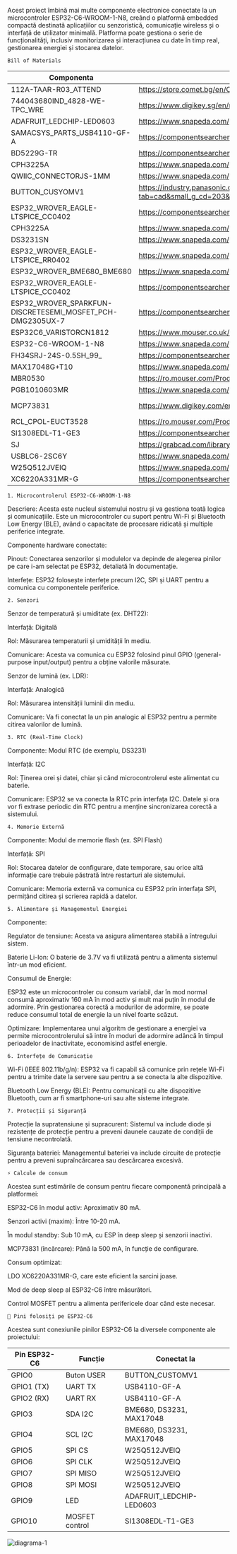 Acest proiect îmbină mai multe componente electronice conectate la un microcontroler ESP32-C6-WROOM-1-N8, creând o platformă embedded compactă destinată aplicațiilor cu senzoristică, comunicație wireless și o interfață de utilizator minimală. Platforma poate gestiona o serie de funcționalități, inclusiv monitorizarea și interacțiunea cu date în timp real, gestionarea energiei și stocarea datelor.

    Bill of Materials
|Componenta	|Link|	Datasheet|
|-----------|-----------------|---------------|
|112A-TAAR-R03_ATTEND |	https://store.comet.bg/en/Catalogue/Product/43497/ |	https://store.comet.bg/en/Catalogue/Product/43497/ |
|744043680IND_4828-WE-TPC_WRE |	https://www.digikey.sg/en/models/1638515 |	https://www.we-online.com/components/products/datasheet/744043680.pdf |
|ADAFRUIT_LEDCHIP-LED0603 |	https://www.snapeda.com/parts/KP-1608SURCK/Kingbright/view-part/?ref=search&t=LED%200603 |	https://www.snapeda.com/parts/KP-1608SURCK/Kingbright/datasheet/ |  
|SAMACSYS_PARTS_USB4110-GF-A|	https://componentsearchengine.com/part-view/USB4110-GF-A/GCT%20(GLOBAL%20CONNECTOR%20TECHNOLOGY) |	https://gct.co/files/drawings/usb4110.pdf |
|BD5229G-TR|	https://componentsearchengine.com/part-view/BD5229G-TR/ROHM%20Semiconductor |	https://datasheet.datasheetarchive.com/originals/distributors/Datasheets_SAMA/f2b9741ef86007909f138d561a359946.pdf |
|CPH3225A|	https://www.snapeda.com/parts/CPH3225A/Seiko+Instruments/view-part/?ref=eda |	https://www.snapeda.com/parts/CPH3225A/Seiko%20Instruments/datasheet/ |
|QWIIC_CONNECTORJS-1MM|	https://www.snapeda.com/parts/PRT-14417/SparkFun/view-part/ |	https://www.snapeda.com/parts/PRT-14417/SparkFun%20Electronics/datasheet/ |
|BUTTON_CUSYOMV1|	https://industry.panasonic.com/global/en/downloads?tab=cad&small_g_cd=203&part_no=EVQPUJ02K&q=RVZRUFVKMDJLJTdDMTMlN0MyMDMlN0MzNDU5JTdDMSU3QyU3QyU3Q2ZhbHNl	| https://industry.panasonic.com/global/en/downloads?tab=catalog&small_g_cd=203&part_no=EVQPUJ02K&q=RVZRUFVKMDJLJTdDMTMlN0MyMDMlN0MzNDU5JTdDMSU3QyU3QzIlN0NmYWxzZQ%3D%3D |
|ESP32_WROVER_EAGLE-LTSPICE_CC0402|	https://componentsearchengine.com/part-view/CC0402MRX5R5BB106/YAGEO |	https://componentsearchengine.com/Datasheets/2/CC0402MRX5R5BB106.pdf |
|CPH3225A|	https://www.snapeda.com/parts/CPH3225A/Seiko+Instruments/view-part/?ref=eda |	https://www.snapeda.com/parts/CPH3225A/Seiko%20Instruments/datasheet/ |
|DS3231SN|	https://www.snapeda.com/parts/DS3231SN%23/Analog+Devices/view-part/?ref=eda |	https://www.snapeda.com/parts/DS3231SN%23/Analog%20Devices/datasheet/ |
|ESP32_WROVER_EAGLE-LTSPICE_RR0402|	https://www.snapeda.com/parts/RC0402FR-07226RL/Yageo/view-part/	| https://www.snapeda.com/parts/RC0402FR-07226RL/Yageo/datasheet/ |
|ESP32_WROVER_BME680_BME680|	https://www.snapeda.com/parts/BME680/Bosch/view-part/?welcome=home |	https://www.snapeda.com/parts/BME680/Bosch%20Sensortec/datasheet/ |
|ESP32_WROVER_EAGLE-LTSPICE_CC0402|	https://componentsearchengine.com/Datasheets/2/CC0402MRX5R5BB106.pdf |	https://componentsearchengine.com/part-view/CC0402MRX5R5BB106/YAGEO |
|ESP32_WROVER_SPARKFUN-DISCRETESEMI_MOSFET_PCH-DMG2305UX-7|	https://componentsearchengine.com/part-view/DMG2305UX-7/Diodes%20Incorporated |	https://www.diodes.com//assets/Datasheets/DMG2305UX.pdf |
|ESP32C6_VARISTORCN1812|	https://www.mouser.co.uk/ProductDetail/EPCOS-TDK/B72520T0350K062?qs=dEfas%2FXlABIszF52uu7vrg%3D%3D	| https://www.tdk-electronics.tdk.com/inf/75/db/CTVS_14/Surge_protection_series.pdf |
|ESP32-C6-WROOM-1-N8| 	https://www.snapeda.com/parts/ESP32-C6-WROOM-1-N8/Espressif+Systems/view-part/?ref=eda |	https://www.snapeda.com/parts/ESP32-C6-WROOM-1-N8/Espressif%20Systems/datasheet/ |
|FH34SRJ-24S-0.5SH_99_ |	https://componentsearchengine.com/part-view/XC6220A331MR-G/Torex	| https://product.torexsemi.com/system/files/series/xc6220.pdf |
|MAX17048G+T10|	https://www.snapeda.com/parts/MAX17048G+T10/Analog+Devices/view-part/?ref=eda |	https://www.snapeda.com/parts/MAX17048G+T10/Analog%20Devices/datasheet/ |
|MBR0530|	https://ro.mouser.com/ProductDetail/KYOCERA-AVX/SD0805S020S1R0?qs=jCA%252BPfw4LHbpkAoSnwrdjw%3D%3D |	https://ro.mouser.com/datasheet/2/40/schottky-3165252.pdf |
|PGB1010603MR|	https://www.snapeda.com/parts/PGB1010603MR/Littelfuse/view-part/?ref=eda |	https://www.snapeda.com/parts/PGB1010603MR/Littelfuse%20Inc./datasheet/ |
|MCP73831 |	https://www.digikey.com/en/models/1874108 |	https://ww1.microchip.com/downloads/aemDocuments/documents/APID/ProductDocuments/DataSheets/MCP73831-Family-Data-Sheet-DS20001984H.pdf |
|RCL_CPOL-EUCT3528|	https://ro.mouser.com/ProductDetail/Vishay-Sprague/TR3B106K025C1300?qs=jCGqFXxTmLdffnuDkXzk1g%3D%3D |	https://www.vishay.com/docs/40080/tr3.pdf |
|SI1308EDL-T1-GE3|	https://componentsearchengine.com/part-view/SI1308EDL-T1-GE3/Vishay	| https://componentsearchengine.com/Datasheets/1/SI1308EDL-T1-GE3.pdf |
| SJ |	https://grabcad.com/library/solder-jumpers-1 | 
|USBLC6-2SC6Y |	https://www.snapeda.com/parts/USBLC6-2SC6Y/STMicroelectronics/view-part/?ref=eda	| https://www.snapeda.com/parts/USBLC6-2SC6Y/STMicroelectronics/datasheet/ |
|W25Q512JVEIQ|	https://www.snapeda.com/parts/W25Q512JVEIQ/Winbond+Electronics/view-part/?ref=eda |	https://www.snapeda.com/parts/W25Q512JVEIQ/Winbond%20Electronics/datasheet/ |
|XC6220A331MR-G|	https://componentsearchengine.com/part-view/XC6220A331MR-G/Torex |	https://product.torexsemi.com/system/files/series/xc6220.pdf|

    1. Microcontrolerul ESP32-C6-WROOM-1-N8
Descriere: Acesta este nucleul sistemului nostru și va gestiona toată logica și comunicațiile. Este un microcontroler cu suport pentru Wi-Fi și Bluetooth Low Energy (BLE), având o capacitate de procesare ridicată și multiple periferice integrate.

Componente hardware conectate:

Pinout: Conectarea senzorilor și modulelor va depinde de alegerea pinilor pe care i-am selectat pe ESP32, detaliată în documentație.

Interfețe: ESP32 folosește interfețe precum I2C, SPI și UART pentru a comunica cu componentele periferice.

    2. Senzori
Senzor de temperatură și umiditate (ex. DHT22):

Interfață: Digitală

Rol: Măsurarea temperaturii și umidității în mediu.

Comunicare: Acesta va comunica cu ESP32 folosind pinul GPIO (general-purpose input/output) pentru a obține valorile măsurate.

Senzor de lumină (ex. LDR):

Interfață: Analogică

Rol: Măsurarea intensității luminii din mediu.

Comunicare: Va fi conectat la un pin analogic al ESP32 pentru a permite citirea valorilor de lumină.

    3. RTC (Real-Time Clock)
Componente: Modul RTC (de exemplu, DS3231)

Interfață: I2C

Rol: Ținerea orei și datei, chiar și când microcontrolerul este alimentat cu baterie.

Comunicare: ESP32 se va conecta la RTC prin interfața I2C. Datele și ora vor fi extrase periodic din RTC pentru a menține sincronizarea corectă a sistemului.

    4. Memorie Externă
Componente: Modul de memorie flash (ex. SPI Flash)

Interfață: SPI

Rol: Stocarea datelor de configurare, date temporare, sau orice altă informație care trebuie păstrată între restarturi ale sistemului.

Comunicare: Memoria externă va comunica cu ESP32 prin interfața SPI, permițând citirea și scrierea rapidă a datelor.

    5. Alimentare și Managementul Energiei
Componente:

Regulator de tensiune: Acesta va asigura alimentarea stabilă a întregului sistem.

Baterie Li-Ion: O baterie de 3.7V va fi utilizată pentru a alimenta sistemul într-un mod eficient.

Consumul de Energie:

ESP32 este un microcontroler cu consum variabil, dar în mod normal consumă aproximativ 160 mA în mod activ și mult mai puțin în modul de adormire. Prin gestionarea corectă a modurilor de adormire, se poate reduce consumul total de energie la un nivel foarte scăzut.

Optimizare: Implementarea unui algoritm de gestionare a energiei va permite microcontrolerului să intre în moduri de adormire adâncă în timpul perioadelor de inactivitate, economisind astfel energie.

    6. Interfețe de Comunicație
Wi-Fi (IEEE 802.11b/g/n): ESP32 va fi capabil să comunice prin rețele Wi-Fi pentru a trimite date la servere sau pentru a se conecta la alte dispozitive.

Bluetooth Low Energy (BLE): Pentru comunicații cu alte dispozitive Bluetooth, cum ar fi smartphone-uri sau alte sisteme integrate.

    7. Protecții și Siguranță
Protecție la supratensiune și supracurent: Sistemul va include diode și rezistențe de protecție pentru a preveni daunele cauzate de condiții de tensiune necontrolată.

Siguranța bateriei: Managementul bateriei va include circuite de protecție pentru a preveni supraîncărcarea sau descărcarea excesivă.

    ⚡ Calcule de consum
Acestea sunt estimările de consum pentru fiecare componentă principală a platformei:

ESP32-C6 în modul activ: Aproximativ 80 mA.

Senzori activi (maxim): Între 10-20 mA.

În modul standby: Sub 10 mA, cu ESP în deep sleep și senzorii inactivi.

MCP73831 (încărcare): Până la 500 mA, în funcție de configurare.

Consum optimizat:

LDO XC6220A331MR-G, care este eficient la sarcini joase.

Mod de deep sleep al ESP32-C6 între măsurători.

Control MOSFET pentru a alimenta perifericele doar când este necesar.

    🔌 Pini folosiți pe ESP32-C6
Acestea sunt conexiunile pinilor ESP32-C6 la diversele componente ale proiectului:

|Pin ESP32-C6 |	Funcție	  |   Conectat la|
|-----------|--------------|-------------|  
|GPIO0   	  |  Buton USER	|    BUTTON_CUSTOMV1|
|GPIO1 (TX)  |	UART TX	     |   USB4110-GF-A|
|GPIO2 (RX)	 |   UART RX	  |      USB4110-GF-A|
|GPIO3	       | SDA I2C	  |      BME680, DS3231, MAX17048|
|GPIO4	      |  SCL I2C	  |      BME680, DS3231, MAX17048|
|GPIO5	       | SPI CS	      |  W25Q512JVEIQ|
|GPIO6	      |  SPI CLK	  |      W25Q512JVEIQ|
|GPIO7	      |  SPI MISO	  |  W25Q512JVEIQ|
|GPIO8	      |  SPI MOSI	  |  W25Q512JVEIQ|
|GPIO9	      |  LED	      |      ADAFRUIT_LEDCHIP-LED0603|
|GPIO10	      |  MOSFET control |	SI1308EDL-T1-GE3|

![diagrama-1](https://github.com/user-attachments/assets/5c680e25-e701-4353-96a0-fe26028e1a4b)
